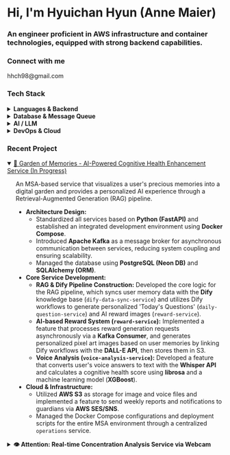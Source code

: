 <h1 align="left">Hi, I'm Hyuichan Hyun (Anne Maier)</h1>
<h3 align="left">An engineer proficient in AWS infrastructure and container technologies, equipped with strong backend capabilities.</h3>

<h3 align="left">Connect with me</h3>
<p align="left">
hhch98@gmail.com
</a>
</p>

<h3 align="left">Tech Stack</h3>

<details>
<summary><b>Languages & Backend</b></summary>
<div markdown="1" style="padding-left: 20px;">
<ul>
<li><b>Python:</b> Standardized backend services in an MSA environment using FastAPI and built data analysis and AI model serving pipelines.</li>
<li><b>Node.js:</b> Developed services requiring real-time communication using the Express framework and Socket.IO.</li>
<li><b>Rust:</b> Have experience developing a real-time data analysis WebSocket server that required high concurrency processing, based on the Tokio runtime.</li>
</ul>
</div>
</details>

<details>
<summary><b>Database & Message Queue</b></summary>
<div markdown="1" style="padding-left: 20px;">
<ul>
<li><b>PostgreSQL & MySQL:</b> Designed and operated RDBMS using SQLAlchemy (ORM). (Includes experience with Neon DB)</li>
<li><b>Apache Kafka:</b> Implemented asynchronous communication between services in an MSA environment to reduce system coupling and build data pipelines.</li>
</ul>
</div>
</details>

<details>
<summary><b>AI / LLM</b></summary>
<div markdown="1" style="padding-left: 20px;">
<ul>
<li><b>OpenAI API:</b> Implemented core AI features of services by utilizing various models such as GPT (for generating questions/descriptions), DALL-E (for generating "emoticons"), and Whisper (STT).</li>
<li><b>Dify:</b> Built a Retrieval-Augmented Generation (RAG) pipeline using the LLM Ops platform, Dify, to provide a highly personalized AI experience through knowledge bases and workflows.</li>
</ul>
</div>
</details>

<details>
<summary><b>DevOps & Cloud</b></summary>
<div markdown="1" style="padding-left: 20px;">
<ul>
<li><b>Containerization:</b> Containerized all services using Docker and built an integrated local development environment with Docker Compose.</li>
<li><b>Orchestration:</b> Have experience deploying and operating containerized applications using Kubernetes (k8s).</li>
<li><b>Cloud:</b> Designed and operated infrastructure utilizing various AWS services such as EC2, S3, ALB, RDS, ElastiCache, SES, and SNS.</li>
<li><b>CI/CD:</b> Built automated testing, building, and deployment pipelines using GitHub Actions, AWS CodeBuild, and CodePipeline.</li>
</ul>
</div>
</details>

<h3 align="left">Recent Project</h3>

<!-- Current Project: Garden of Memories -->

<details open>
<summary><a href="https://www.google.com/search?q=https://github.com/orgs/kibwa-fullstack-web-team1/repositories">🌳 Garden of Memories - AI-Powered Cognitive Health Enhancement Service (In Progress)</a></summary>
<div markdown="1" style="padding-left: 20px;">
<p>An MSA-based service that visualizes a user's precious memories into a digital garden and provides a personalized AI experience through a Retrieval-Augmented Generation (RAG) pipeline.</p>
<ul>
<li>
<strong>Architecture Design:</strong>
<ul>
<li>Standardized all services based on <strong>Python (FastAPI)</strong> and established an integrated development environment using <strong>Docker Compose</strong>.</li>
<li>Introduced <strong>Apache Kafka</strong> as a message broker for asynchronous communication between services, reducing system coupling and ensuring scalability.</li>
<li>Managed the database using <strong>PostgreSQL (Neon DB)</strong> and <strong>SQLAlchemy (ORM)</strong>.</li>
</ul>
</li>
<li>
<strong>Core Service Development:</strong>
<ul>
<li><strong>RAG & Dify Pipeline Construction:</strong> Developed the core logic for the RAG pipeline, which syncs user memory data with the <strong>Dify</strong> knowledge base (<code>dify-data-sync-service</code>) and utilizes Dify workflows to generate personalized 'Today's Questions' (<code>daily-question-service</code>) and AI reward images (<code>reward-service</code>).</li>
<li><strong>AI-based Reward System (<code>reward-service</code>):</strong> Implemented a feature that processes reward generation requests asynchronously via a <strong>Kafka Consumer</strong>, and generates personalized pixel art images based on user memories by linking Dify workflows with the <strong>DALL-E API</strong>, then stores them in S3.</li>
<li><strong>Voice Analysis (<code>voice-analysis-service</code>):</strong> Developed a feature that converts user's voice answers to text with the <strong>Whisper API</strong> and calculates a cognitive health score using <strong>librosa</strong> and a machine learning model (<strong>XGBoost</strong>).</li>
</ul>
</li>
<li>
<strong>Cloud & Infrastructure:</strong>
<ul>
<li>Utilized <strong>AWS S3</strong> as storage for image and voice files and implemented a feature to send weekly reports and notifications to guardians via <strong>AWS SES/SNS</strong>.</li>
<li>Managed the Docker Compose configurations and deployment scripts for the entire MSA environment through a centralized <code>operations</code> service.</li>
</ul>
</li>
</ul>
</div>
</details>

<!-- Previous Project: Attention -->

<details>
<summary><b>👁️ Attention: Real-time Concentration Analysis Service via Webcam</b></summary>
<div markdown="1" style="padding-left: 20px;">
<p>A project that measured user concentration in real-time and provided analysis reports and AI coaching feedback. The entire codebase was managed in a <a href="https://github.com/AnneMaier/attention-ops">single monorepo</a>.</p>
<ul>
<li><strong>Polyglot Backend:</strong> Built an MSA by combining languages and frameworks suited for each purpose, such as <strong>Rust</strong> (for real-time data processing), <strong>Python/FastAPI</strong> (for the report API), and <strong>Node.js/Express</strong> (for client services).</li>
<li><strong>AI & Data Handling:</strong> Provided personalized coaching feedback by fine-tuning the <strong>EXAONE</strong> model and directly created and managed datasets for training with Python scripts.</li>
<li><strong>DevOps & Cloud:</strong> Deployed services using <strong>Docker/Kubernetes</strong>, automated CI/CD with <strong>GitHub Actions</strong>, and built the entire infrastructure utilizing <strong>AWS</strong> (EC2, S3, ALB, etc.).</li>
</ul>
</div>
</details>
